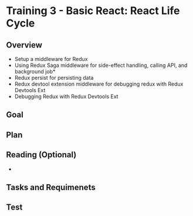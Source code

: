# Training 3 - Basic React: React Life Cycle

## Overview
- Setup a middleware for Redux
- Using Redux Saga middleware for side-effect handling, calling API, and background job*
- Redux persist for persisting data
- Redux devtool extension middleware for debugging redux with Redux Devtools Ext
- Debugging Redux with Redux Devtools Ext

## Goal


## Plan


## Reading (Optional)
- 

## Tasks and Requimenets


## Test
